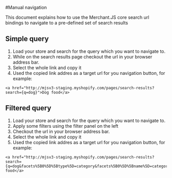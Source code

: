 #Manual navigation

This document explains how to use the Merchant.JS core search url bindings to navigate to a pre-defined set of search results

## Simple query

1. Load your store and search for the query which you want to navigate to.
2. While on the search results page checkout the url in your browser address bar.
3. Select the whole link and copy it
4. Used the copied link addres as a target url for you navigation button, for example: 
```
<a href="http://mjsv3-staging.myshopify.com/pages/search-results?search={q=dog}">Dog food</a>
```

## Filtered query

1. Load your store and search for the query which you want to navigate to.
2. Apply some filters using the filter panel on the left
2. Checkout the url in your browser address bar.
3. Select the whole link and copy it
4. Used the copied link addres as a target url for you navigation button, for example: 

```
<a href="http://mjsv3-staging.myshopify.com/pages/search-results?search={q=dog&facets%5B0%5D%5Btype%5D=category&facets%5B0%5D%5Bname%5D=category1&facets%5B0%5D%5Bvalues%5D%5B0%5D=Cat%20Food&facets%5B1%5D%5Btype%5D=range&facets%5B1%5D%5Bname%5D=price&facets%5B1%5D%5Bvalues%5D%5B0%5D%5Bto%5D=20&offset=0}">Dog food</a>
```
